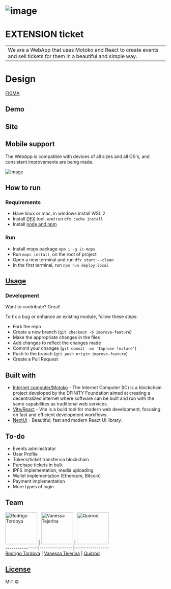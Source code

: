 # ![image](https://github.com/ExtensoIn/ExtensionTicket/assets/60782043/a6f02593-bfc5-43c4-a14c-8e28c9bb9d79)

# EXTENSION ticket
<table>
<tr>
<td>
  We are a WebApp that uses Motoko and React to create events and sell tickets for them in a beautiful and simple way.
</td>
</tr>
</table>

# Design
[FIGMA](https://www.figma.com/file/pITCojMi2PZ8r7aiOMKuun/ExtensionTicket?type=design&node-id=0%3A1&mode=design&t=SWDlqINRuWYbpgft-1)

## Demo


## Site

## Mobile support
The WebApp is compatible with devices of all sizes and all OS's, and consistent improvements are being made.

![image](https://github.com/ExtensoIn/ExtensionTicket/assets/60782043/73d418f5-38c6-4331-87b3-5d115e0c65ef)

## How to run
### Requirements
- Have linux or mac, in windows install WSL 2
- Install [DFX](https://internetcomputer.org/docs/current/developer-docs/getting-started/install/#using-the-dfx-version-manager) tool, and run ```dfx cache install```
- Install [node and npm](https://nodejs.org/en/download/)
### Run
- Install mops package ```npm i -g ic-mops```
- Run ```mops install```, on the root of project
- Open a new terminal and run ```dfx start --clean```
- In the first terminal, run ```npm run deploy:local```



## [Usage](https://github.com/ExtensoIn/ExtensionTicket/) 

### Development
Want to contribute? Great!

To fix a bug or enhance an existing module, follow these steps:

- Fork the repo
- Create a new branch (`git checkout -b improve-feature`)
- Make the appropriate changes in the files
- Add changes to reflect the changes made
- Commit your changes (`git commit -am 'Improve feature'`)
- Push to the branch (`git push origin improve-feature`)
- Create a Pull Request 


## Built with 

- [Internet computer/Motoko](https://internetcomputer.org/docs/current/motoko/main/motoko) - The Internet Computer (IC) is a blockchain project developed by the DFINITY Foundation aimed at creating a decentralized internet where software can be built and run with the same capabilities as traditional web services.
- [Vite/React](https://vitejs.dev/) - Vite is a build tool for modern web development, focusing on fast and efficient development workflows.
- [NextUI](https://nextui.org/) - Beautiful, fast and modern React UI library.


## To-do
- Events administrator
- User Profile
- Tokens/ticket transfervia blockchain
- Purchase tickets in bulk
- IPFS implementation, media uploading
- Wallet implementation (Ethereum, Bitcoin)
- Payment implementation
- More types of login



## Team

<img src="https://github.com/ExtensoIn/ExtensionTicket/assets/60782043/fdd5caca-eb32-42fb-8117-8d01a2f31ec3" alt="Rodrigo Tordoya" style="width:100px;">  |
<img src="https://github.com/ExtensoIn/ExtensionTicket/assets/60782043/52f5b9a4-0071-428c-80e3-438032f3b11c" alt="Vanessa Tejerina" style="width:100px;">  | 
<img src="https://github.com/ExtensoIn/ExtensionTicket/assets/60782043/dba15df3-5e92-49be-a136-97da3dad95ee" alt="Quirrod" style="width:100px;">
<br/>
----------------|----------------|-----------------
<br/>
[Rodrigo Tordoya](https://github.com/LaBalaElmo)  | [Vanessa Tejerina](https://github.com/darkv314) | [Quirrod](https://github.com/Quirrod) 

## [License](https://github.com/iharsh234/WebApp/blob/master/LICENSE.md)

MIT © 




